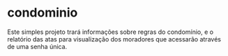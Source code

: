 # condominio
Este simples projeto trará informações sobre regras do condomínio, e o relatório das atas para visualização dos moradores que acessarão através de uma senha única.
